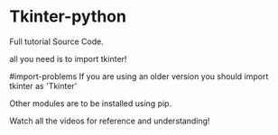 # Tkinter-python
Full tutorial Source Code.

all you need is to import tkinter!

#import-problems
If you are using an older version you should import tkinter as 'Tkinter'

Other modules are to be installed using pip.

Watch all the videos for reference and understanding!
